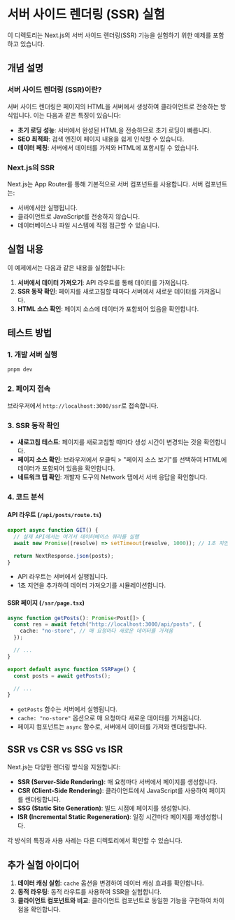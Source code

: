 # 서버 사이드 렌더링 (SSR) 실험

이 디렉토리는 Next.js의 서버 사이드 렌더링(SSR) 기능을 실험하기 위한 예제를 포함하고 있습니다.

## 개념 설명

### 서버 사이드 렌더링 (SSR)이란?

서버 사이드 렌더링은 페이지의 HTML을 서버에서 생성하여 클라이언트로 전송하는 방식입니다. 이는 다음과 같은 특징이 있습니다:

- **초기 로딩 성능**: 서버에서 완성된 HTML을 전송하므로 초기 로딩이 빠릅니다.
- **SEO 최적화**: 검색 엔진이 페이지 내용을 쉽게 인식할 수 있습니다.
- **데이터 페칭**: 서버에서 데이터를 가져와 HTML에 포함시킬 수 있습니다.

### Next.js의 SSR

Next.js는 App Router를 통해 기본적으로 서버 컴포넌트를 사용합니다. 서버 컴포넌트는:

- 서버에서만 실행됩니다.
- 클라이언트로 JavaScript를 전송하지 않습니다.
- 데이터베이스나 파일 시스템에 직접 접근할 수 있습니다.

## 실험 내용

이 예제에서는 다음과 같은 내용을 실험합니다:

1. **서버에서 데이터 가져오기**: API 라우트를 통해 데이터를 가져옵니다.
2. **SSR 동작 확인**: 페이지를 새로고침할 때마다 서버에서 새로운 데이터를 가져옵니다.
3. **HTML 소스 확인**: 페이지 소스에 데이터가 포함되어 있음을 확인합니다.

## 테스트 방법

### 1. 개발 서버 실행

```bash
pnpm dev
```

### 2. 페이지 접속

브라우저에서 `http://localhost:3000/ssr`로 접속합니다.

### 3. SSR 동작 확인

- **새로고침 테스트**: 페이지를 새로고침할 때마다 생성 시간이 변경되는 것을 확인합니다.
- **페이지 소스 확인**: 브라우저에서 우클릭 > "페이지 소스 보기"를 선택하여 HTML에 데이터가 포함되어 있음을 확인합니다.
- **네트워크 탭 확인**: 개발자 도구의 Network 탭에서 서버 응답을 확인합니다.

### 4. 코드 분석

#### API 라우트 (`/api/posts/route.ts`)

```typescript
export async function GET() {
  // 실제 API에서는 여기서 데이터베이스 쿼리를 실행
  await new Promise((resolve) => setTimeout(resolve, 1000)); // 1초 지연 시뮬레이션

  return NextResponse.json(posts);
}
```

- API 라우트는 서버에서 실행됩니다.
- 1초 지연을 추가하여 데이터 가져오기를 시뮬레이션합니다.

#### SSR 페이지 (`/ssr/page.tsx`)

```typescript
async function getPosts(): Promise<Post[]> {
  const res = await fetch("http://localhost:3000/api/posts", {
    cache: "no-store", // 매 요청마다 새로운 데이터를 가져옴
  });

  // ...
}

export default async function SSRPage() {
  const posts = await getPosts();

  // ...
}
```

- `getPosts` 함수는 서버에서 실행됩니다.
- `cache: "no-store"` 옵션으로 매 요청마다 새로운 데이터를 가져옵니다.
- 페이지 컴포넌트는 `async` 함수로, 서버에서 데이터를 가져와 렌더링합니다.

## SSR vs CSR vs SSG vs ISR

Next.js는 다양한 렌더링 방식을 지원합니다:

- **SSR (Server-Side Rendering)**: 매 요청마다 서버에서 페이지를 생성합니다.
- **CSR (Client-Side Rendering)**: 클라이언트에서 JavaScript를 사용하여 페이지를 렌더링합니다.
- **SSG (Static Site Generation)**: 빌드 시점에 페이지를 생성합니다.
- **ISR (Incremental Static Regeneration)**: 일정 시간마다 페이지를 재생성합니다.

각 방식의 특징과 사용 사례는 다른 디렉토리에서 확인할 수 있습니다.

## 추가 실험 아이디어

1. **데이터 캐싱 실험**: `cache` 옵션을 변경하여 데이터 캐싱 효과를 확인합니다.
2. **동적 라우팅**: 동적 라우트를 사용하여 SSR을 실험합니다.
3. **클라이언트 컴포넌트와 비교**: 클라이언트 컴포넌트로 동일한 기능을 구현하여 차이점을 확인합니다.
